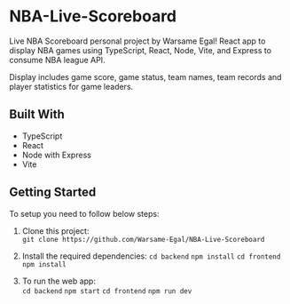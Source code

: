 # NBA-Live-Scoreboard
Live NBA Scoreboard personal project by Warsame Egal!
React app to display NBA games using TypeScript, React, Node, Vite, and Express to consume NBA league API.

Display includes game score, game status, team names, team records and player statistics for game leaders.

## Built With

- TypeScript
- React
- Node with Express
- Vite

## Getting Started

To setup you need to follow below steps:

1. Clone this project:  
   `git clone https://github.com/Warsame-Egal/NBA-Live-Scoreboard`

2. Install the required dependencies:
   `cd backend`
   `npm install`
   `cd frontend`
   `npm install`

3. To run the web app:  
   `cd backend`
   `npm start`
   `cd frontend`
   `npm run dev`
